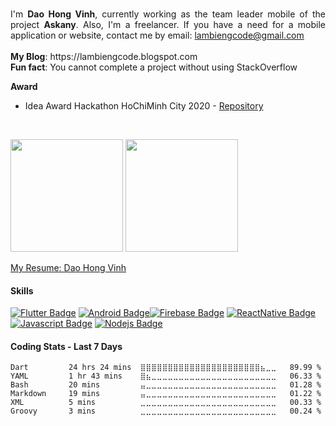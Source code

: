<!---
<img src="https://github.com/hongvinhmobile/hongvinhmobile/blob/main/gif/banner_gif.gif?raw=true" height="260px" align="right" alt="Computador">
-->
<p align="justify" margin="80%"> 
<br>
I'm <strong>Dao Hong Vinh</strong>, currently working as the team leader mobile of the project <strong>Askany</strong>.
Also, I'm a freelancer. If you have a need for a mobile application or website, contact me by email: <a href="lambiengcode@gmail.com">lambiengcode@gmail.com</a><br><br>
<strong>My Blog</strong>: https://lambiengcode.blogspot.com <br>
<strong>Fun fact</strong>: You cannot complete a project without using StackOverflow <br>

<strong>Award</strong>
- Idea Award Hackathon HoChiMinh City 2020 - [Repository](https://github.com/hongvinhmobile/hackathon2020)
</p>
<br>
<p>
<img src="https://github-readme-stats.vercel.app/api?username=lamb1engcode&count_private=true&show_icons=true&theme=blueberry&include_all_commits=true" height="180em"/>
<img src="https://github-readme-stats.vercel.app/api/top-langs/?username=lamb1engcode&show_icons=true&layout=compact&cache_seconds=1800&langs_count=8&theme=blueberry&count_private=true&show_icons=true" height="180em"/>
</p>

[My Resume: Dao Hong Vinh](https://www.topcv.vn/xem-cv/AwANAV1VCVYEA1ZVBFIGVwpYAgRUAQtSBlQHUgaf1a)

#### Skills
[![Flutter Badge](https://img.shields.io/badge/-Flutter-007acc?style=for-the-badge&labelColor=black&logo=flutter&logoColor=007acc)](#) [![Android Badge](https://img.shields.io/badge/-Android-3C8749?style=for-the-badge&labelColor=black&logo=android&logoColor=3C8749)](#)[![Firebase Badge](https://img.shields.io/badge/-Firebase-e69514?style=for-the-badge&labelColor=black&logo=firebase&logoColor=ffa500)](#)
[![ReactNative Badge](https://img.shields.io/badge/-ReactNative-61DBFB?style=for-the-badge&labelColor=black&logo=react&logoColor=61DBFB)](#) [![Javascript Badge](https://img.shields.io/badge/-Javascript-F0DB4F?style=for-the-badge&labelColor=black&logo=javascript&logoColor=F0DB4F)](#) [![Nodejs Badge](https://img.shields.io/badge/-Nodejs-3C873A?style=for-the-badge&labelColor=black&logo=node.js&logoColor=3C873A)](#)

#### Coding Stats - Last 7 Days

<!--START_SECTION:waka-->

```text
Dart         24 hrs 24 mins  ⣿⣿⣿⣿⣿⣿⣿⣿⣿⣿⣿⣿⣿⣿⣿⣿⣿⣿⣿⣿⣿⣿⣦⣀⣀   89.99 %
YAML         1 hr 43 mins    ⣿⣦⣀⣀⣀⣀⣀⣀⣀⣀⣀⣀⣀⣀⣀⣀⣀⣀⣀⣀⣀⣀⣀⣀⣀   06.33 %
Bash         20 mins         ⣤⣀⣀⣀⣀⣀⣀⣀⣀⣀⣀⣀⣀⣀⣀⣀⣀⣀⣀⣀⣀⣀⣀⣀⣀   01.28 %
Markdown     19 mins         ⣤⣀⣀⣀⣀⣀⣀⣀⣀⣀⣀⣀⣀⣀⣀⣀⣀⣀⣀⣀⣀⣀⣀⣀⣀   01.22 %
XML          5 mins          ⣀⣀⣀⣀⣀⣀⣀⣀⣀⣀⣀⣀⣀⣀⣀⣀⣀⣀⣀⣀⣀⣀⣀⣀⣀   00.33 %
Groovy       3 mins          ⣀⣀⣀⣀⣀⣀⣀⣀⣀⣀⣀⣀⣀⣀⣀⣀⣀⣀⣀⣀⣀⣀⣀⣀⣀   00.24 %
```

<!--END_SECTION:waka-->
